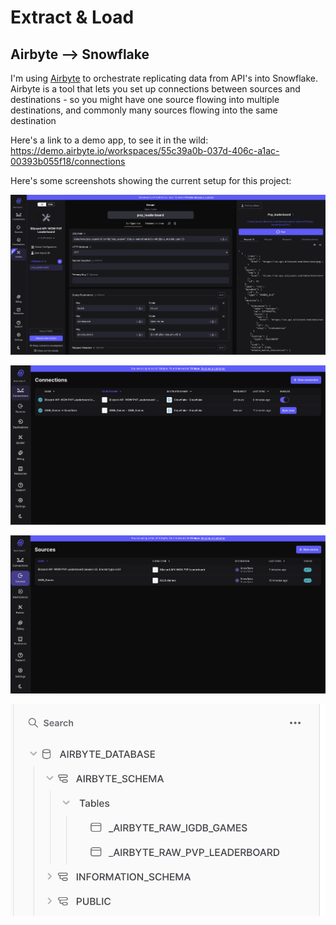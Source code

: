# Extract & Load

## Airbyte --> Snowflake

I'm using [Airbyte](https://airbyte.com) to orchestrate replicating data from API's into Snowflake.  Airbyte is a tool that lets you set up connections between sources and destinations - so you might have one source flowing into multiple destinations, and commonly many sources flowing into the same destination

Here's a link to a demo app, to see it in the wild: https://demo.airbyte.io/workspaces/55c39a0b-037d-406c-a1ac-00393b055f18/connections

Here's some screenshots showing the current setup for this project:

![Airbyte Builder View](docs/airbyte_builder.png)

![Airbyte Connections View](docs/airbyte_connections.png)

![Airbyte Sources View](docs/airbyte_sources.png)

![Snowflake View](docs/snowflake_airbyte_database.png)